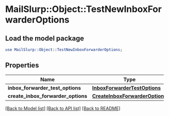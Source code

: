 # MailSlurp::Object::TestNewInboxForwarderOptions

## Load the model package
```perl
use MailSlurp::Object::TestNewInboxForwarderOptions;
```

## Properties
Name | Type | Description | Notes
------------ | ------------- | ------------- | -------------
**inbox_forwarder_test_options** | [**InboxForwarderTestOptions**](InboxForwarderTestOptions) |  | [optional] 
**create_inbox_forwarder_options** | [**CreateInboxForwarderOptions**](CreateInboxForwarderOptions) |  | [optional] 

[[Back to Model list]](../README#documentation-for-models) [[Back to API list]](../README#documentation-for-api-endpoints) [[Back to README]](../README)



